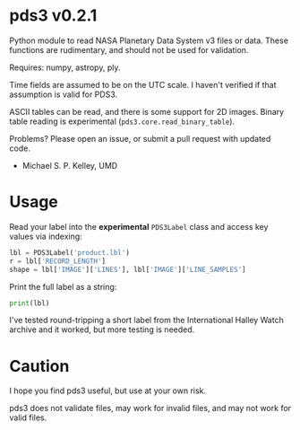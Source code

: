pds3 v0.2.1
==============

Python module to read NASA Planetary Data System v3 files or data.
These functions are rudimentary, and should not be used for
validation.

Requires: numpy, astropy, ply.

Time fields are assumed to be on the UTC scale.  I haven't verified if
that assumption is valid for PDS3.

ASCII tables can be read, and there is some support for 2D images.  Binary table reading is experimental (`pds3.core.read_binary_table`).

Problems?  Please open an issue, or submit a pull request with updated code.

- Michael S. P. Kelley, UMD

Usage
=====
Read your label into the **experimental** `PDS3Label` class and access
key values via indexing:

```python
lbl = PDS3Label('product.lbl')
r = lbl['RECORD_LENGTH']
shape = lbl['IMAGE']['LINES'], lbl['IMAGE']['LINE_SAMPLES']
```

Print the full label as a string:

```python
print(lbl)
```

I've tested round-tripping a short label from the International Halley
Watch archive and it worked, but more testing is needed.

Caution
=======

I hope you find pds3 useful, but use at your own risk.

pds3 does not validate files, may work for invalid files, and may not
work for valid files.

